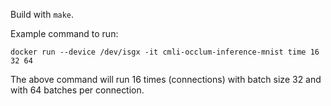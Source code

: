 Build with `make`.

Example command to run:

```
docker run --device /dev/isgx -it cmli-occlum-inference-mnist time 16 32 64
```

The above command will run 16 times (connections) with batch size 32 and with 64 batches per connection.
